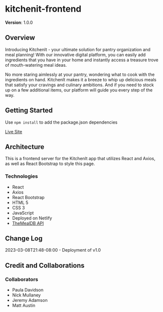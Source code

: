 # kitchenit-frontend

**Version**: 1.0.0

## Overview

Introducing KitchenIt - your ultimate solution for pantry organization and meal planning! With our innovative digital platform, you can easily add ingredients that you have in your home and instantly access a treasure trove of mouth-watering meal ideas.

No more staring aimlessly at your pantry, wondering what to cook with the ingredients on hand. KitchenIt makes it a breeze to whip up delicious meals that satisfy your cravings and culinary ambitions. And if you need to stock up on a few additional items, our platform will guide you every step of the way.

## Getting Started

Use `npm install` to add the package.json dependencies

[Live Site](https://kitchen-it.netlify.app/)

## Architecture

This is a frontend server for the KitchenIt app that utilizes React and Axios, as well as React Bootstrap to style this page.

### Technologies

- React
- Axios
- React Bootstrap
- HTML 5
- CSS 3
- JavaScript
- Deployed on Netlify
- [TheMealDB API](https://www.themealdb.com/)

## Change Log

2023-03-08T21:48-08:00 - Deployment of v1.0

## Credit and Collaborations

### Collaborators

- Paula Davidson
- Nick Mullaney
- Jeremy Adamson
- Matt Austin
